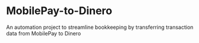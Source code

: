 # MobilePay-to-Dinero
An automation project to streamline bookkeeping by transferring transaction data from MobilePay to Dinero
